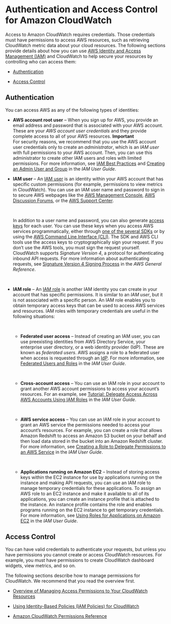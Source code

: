 # Authentication and Access Control for Amazon CloudWatch<a name="auth-and-access-control-cw"></a>

Access to Amazon CloudWatch requires credentials\. Those credentials must have permissions to access AWS resources, such as retrieving CloudWatch metric data about your cloud resources\. The following sections provide details about how you can use [AWS Identity and Access Management \(IAM\)](http://docs.aws.amazon.com/IAM/latest/UserGuide/introduction.html) and CloudWatch to help secure your resources by controlling who can access them:

+ [Authentication](#authentication-cw)

+ [Access Control](#access-control-cw)

## Authentication<a name="authentication-cw"></a>

You can access AWS as any of the following types of identities:

+ **AWS account root user** – When you sign up for AWS, you provide an email address and password that is associated with your AWS account\. These are your *AWS account user credentials* and they provide complete access to all of your AWS resources\.
**Important**  
For security reasons, we recommend that you use the AWS account user credentials only to create an *administrator*, which is an *IAM user* with full permissions to your AWS account\. Then, you can use this administrator to create other IAM users and roles with limited permissions\. For more information, see [IAM Best Practices](http://docs.aws.amazon.com/IAM/latest/UserGuide/best-practices.html#create-iam-users) and [Creating an Admin User and Group](http://docs.aws.amazon.com/IAM/latest/UserGuide/getting-started_create-admin-group.html) in the *IAM User Guide*\.

+ **IAM user** – An [IAM user](http://docs.aws.amazon.com/IAM/latest/UserGuide/id_users.html) is an identity within your AWS account that has specific custom permissions \(for example, permissions to view metrics in CloudWatch\)\. You can use an IAM user name and password to sign in to secure AWS webpages like the [AWS Management Console](https://console.aws.amazon.com/), [AWS Discussion Forums](https://forums.aws.amazon.com/), or the [AWS Support Center](https://console.aws.amazon.com/support/home#/)\.

   

  In addition to a user name and password, you can also generate [access keys](http://docs.aws.amazon.com/IAM/latest/UserGuide/id_credentials_access-keys.html) for each user\. You can use these keys when you access AWS services programmatically, either through [one of the several SDKs](https://aws.amazon.com/tools/) or by using the [AWS Command Line Interface \(CLI\)](https://aws.amazon.com/cli/)\. The SDK and AWS CLI tools use the access keys to cryptographically sign your request\. If you don’t use the AWS tools, you must sign the request yourself\. CloudWatch supports *Signature Version 4*, a protocol for authenticating inbound API requests\. For more information about authenticating requests, see [Signature Version 4 Signing Process](http://docs.aws.amazon.com/general/latest/gr/signature-version-4.html) in the *AWS General Reference*\.

   

+ **IAM role** – An [IAM role](http://docs.aws.amazon.com/IAM/latest/UserGuide/id_roles.html) is another IAM identity you can create in your account that has specific permissions\. It is similar to an *IAM user*, but it is not associated with a specific person\. An IAM role enables you to obtain temporary access keys that can be used to access AWS services and resources\. IAM roles with temporary credentials are useful in the following situations:

   

  + **Federated user access** – Instead of creating an IAM user, you can use preexisting identities from AWS Directory Service, your enterprise user directory, or a web identity provider \(IdP\)\. These are known as *federated users*\. AWS assigns a role to a federated user when access is requested through an [IdP](http://docs.aws.amazon.com/IAM/latest/UserGuide/id_roles_providers.html)\. For more information, see [Federated Users and Roles](http://docs.aws.amazon.com/IAM/latest/UserGuide/introduction_access-management.html#intro-access-roles) in the *IAM User Guide*\.

     

  + **Cross\-account access** – You can use an IAM role in your account to grant another AWS account permissions to access your account’s resources\. For an example, see [Tutorial: Delegate Access Across AWS Accounts Using IAM Roles](http://docs.aws.amazon.com/IAM/latest/UserGuide/tutorial_cross-account-with-roles.html) in the *IAM User Guide*\.

     

  + **AWS service access** – You can use an IAM role in your account to grant an AWS service the permissions needed to access your account’s resources\. For example, you can create a role that allows Amazon Redshift to access an Amazon S3 bucket on your behalf and then load data stored in the bucket into an Amazon Redshift cluster\. For more information, see [Creating a Role to Delegate Permissions to an AWS Service](http://docs.aws.amazon.com/IAM/latest/UserGuide/id_roles_create_for-service.html) in the *IAM User Guide*\.

      

  + **Applications running on Amazon EC2** – Instead of storing access keys within the EC2 instance for use by applications running on the instance and making API requests, you can use an IAM role to manage temporary credentials for these applications\. To assign an AWS role to an EC2 instance and make it available to all of its applications, you can create an instance profile that is attached to the instance\. An instance profile contains the role and enables programs running on the EC2 instance to get temporary credentials\. For more information, see [Using Roles for Applications on Amazon EC2](http://docs.aws.amazon.com/IAM/latest/UserGuide/id_roles_use_switch-role-ec2.html) in the *IAM User Guide*\.

## Access Control<a name="access-control-cw"></a>

You can have valid credentials to authenticate your requests, but unless you have permissions you cannot create or access CloudWatch resources\. For example, you must have permissions to create CloudWatch dashboard widgets, view metrics, and so on\.

The following sections describe how to manage permissions for CloudWatch\. We recommend that you read the overview first\.

+ [Overview of Managing Access Permissions to Your CloudWatch Resources](iam-access-control-overview-cw.md)

+ [Using Identity\-Based Policies \(IAM Policies\) for CloudWatch](iam-identity-based-access-control-cw.md)

+ [Amazon CloudWatch Permissions Reference](permissions-reference-cw.md)